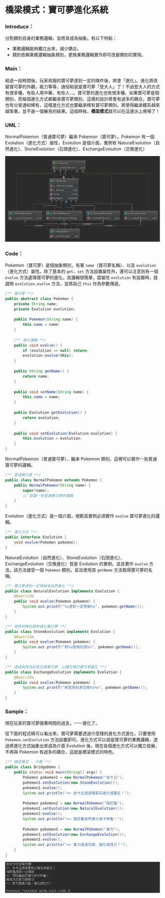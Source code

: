 # 橋梁模式：寶可夢進化系統

### Introduce：

分割類別自身的業務邏輯，並將其成為抽象。有以下特點：
* 業務邏輯能夠獨立出來，減少耦合。
* 類別依賴業務邏輯抽象類別，更換業務邏輯實作即可改變類別的實現。

### Main：

經過一段時間後，玩家收服的寶可夢達到一定的條件後，將會「進化」。進化將改變寶可夢的外觀，能力等等，通俗點就是寶可夢「登大人」了！不過登大人的方式有很多種，有些人用中藥，有些人...。寶可夢的進化也有很多種，如果寶可夢是個類別，而每個進化方式都繼承寶可夢類別，這樣的設計將會有過多的耦合。寶可夢也有分普通和稀有，這樣進化方式也要繼承稀有寶可夢類別，將使得繼承體系越來越笨重，並不是一個樂見的結果。這個時候，**橋梁模式**就可以在這邊派上用場了！

### UML：

NormalPokemon（普通寶可夢）繼承 Pokemon（寶可夢）。Pokemon 有一個 Evolution（進化方式）屬性，Evolution 是個介面，實例有 NaturalEvolution（自然進化）、StoneEvolution（石頭進化）、ExchangeEvolution（交換進化）

![Bridge UML](/1_Basic/Design_Pattern/Image/Bridge_J.png "Bridge UML")

### Code：

Pokemon（寶可夢）是個抽象類別，有著 `name`（寶可夢名稱）、以及 `evolution`（進化方式）屬性。除了基本的 `get`、`set` 方法設置屬性外，還可以注意到有一個 `evolve` 方法處理寶可夢的進化。其邏輯很簡單，當屬性 `evolution` 有設置時，就調用 `evolution.evolve` 方法，並將自己 `this` 作為參數傳遞。

```Java
/** 寶可夢 **/
public abstract class Pokemon {
    private String name;
    private Evolution evolution;

    public Pokemon(String name) {
        this.name = name;
    }

    /** 進化邏輯 **/
    public void evolve() {
        if (evolution == null) return;
        evolution.evolve(this);
    }

    public String getName() {
        return name;
    }

    public void setName(String name) {
        this.name = name;
    }

    public Evolution getEvolution() {
        return evolution;
    }

    public void setEvolution(Evolution evolution) {
        this.evolution = evolution;
    }
}
```

NormalPokemon（普通寶可夢），繼承 Pokemon 類別。這裡可以實作一些普通寶可夢的邏輯。

```Java
/** 普通寶可夢 **/
public class NormalPokemon extends Pokemon {
    public NormalPokemon(String name) {
        super(name);
        // 設置一些普通寶可夢的邏輯
    }
}
```

Evolution（進化方式）是一個介面，規範其實例必須實作 `evolve` 寶可夢進化的邏輯。

```Java
/** 進化方式 **/
public interface Evolution {
    void evolve(Pokemon pokemon);
}
```

NaturalEvolution（自然進化）、StoneEvolution（石頭進化）、ExchangeEvolution（交換進化）皆是 Evolution 的實例。並且實作 `evolve` 方法。該方法接受一個 `Pokemon` 類別，並且使用其 `getName` 方法取得寶可夢的名稱。

```Java
/** 寶可夢達到一定等級後自然進化 **/
public class NaturalEvolution implements Evolution {
    @Override
    public void evolve(Pokemon pokemon) {
        System.out.printf("%s達到一定等級%n", pokemon.getName());
    }
}
```
```Java
/** 使用特殊石頭來進化寶可夢 **/
public class StoneEvolution implements Evolution {
    @Override
    public void evolve(Pokemon pokemon) {
        System.out.printf("對%s使用石頭%n", pokemon.getName());
    }
}
```
```Java
/** 透過與其他玩家交換寶可夢，以讓交換的寶可夢進化 **/
public class ExchangeEvolution implements Evolution {
    @Override
    public void evolve(Pokemon pokemon) {
        System.out.printf("與其他玩家交換%s%n", pokemon.getName());
    }
}
```

### Sample：
現在玩家的寶可夢隨著時間的過去，一一進化了。

從下面的程式碼可以看出來，寶可夢需要透過什麼樣的進化方式進化，只要使用 `Pokemon.setEvolution` 方法設置即可。進化方式可以說是寶可夢的業務邏輯，透過將進化方式抽象出來成為介面 Evolution 後，現在各個進化方式可以獨立發展，不再與 Pokemon 有過多的耦合，這就是橋梁模式的特色。


```Java
/** 橋梁模式 - 示範 **/
public class BridgeDemo {
    public static void main(String[] args) {
        Pokemon pokemon1 = new NormalPokemon("皮卡丘");
        pokemon1.setEvolution(new StoneEvolution());
        pokemon1.evolve();
        System.out.println("=> 皮卡丘透過電氣石進化成雷丘！");

        Pokemon pokemon2 = new NormalPokemon("傑尼龜");
        pokemon2.setEvolution(new NaturalEvolution());
        pokemon2.evolve();
        System.out.println("=> 傑尼龜自然進化成卡咪龜！");

        Pokemon pokemon3 = new NormalPokemon("豪力");
        pokemon3.setEvolution(new ExchangeEvolution());
        pokemon3.evolve();
        System.out.println("=> 豪力透過交換，進化成怪力！");
    }
}
```

![Bridge Result](/1_Basic/Design_Pattern/Image/Bridge_R.png "Bridge Result")

